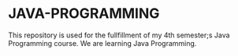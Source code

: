 # JAVA-PROGRAMMING
This repository is used for the fullfillment of my 4th semester;s Java Programming course.
We are learning Java Programming.
